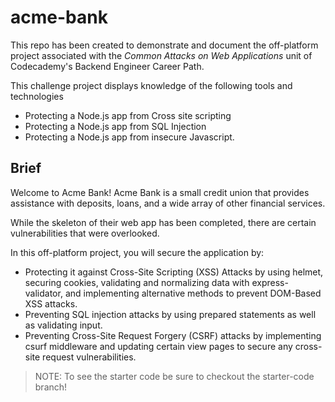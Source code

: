 # acme-bank
This repo has been created to demonstrate and document the off-platform project associated with the 
_Common Attacks on Web Applications_ unit of Codecademy's Backend Engineer Career Path. 

This challenge project displays knowledge of the following tools and technologies
- Protecting a Node.js app from Cross site scripting
- Protecting a Node.js app from SQL Injection 
- Protecting a Node.js app from insecure Javascript. 

## Brief 
Welcome to Acme Bank! Acme Bank is a small credit union that provides assistance with deposits, loans, and a wide array of other financial services.

While the skeleton of their web app has been completed, there are certain vulnerabilities that were overlooked.

In this off-platform project, you will secure the application by:

- Protecting it against Cross-Site Scripting (XSS) Attacks by using helmet, securing cookies, validating and normalizing data with express-validator, and implementing alternative methods to prevent DOM-Based XSS attacks.
- Preventing SQL injection attacks by using prepared statements as well as validating input.
- Preventing Cross-Site Request Forgery (CSRF) attacks by implementing csurf middleware and updating certain view pages to secure any cross-site request vulnerabilities.

> NOTE: To see the starter code be sure to checkout the starter-code branch! 
